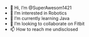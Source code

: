 - 👋 Hi, I’m @SuperAwesom1421
- 👀 I’m interested in Robotics
- 🌱 I’m currently learning Java
- 💞️ I’m looking to collaborate on Fitbit
- 📫 How to reach me undisclosed

<!---
SuperAwesom1421/SuperAwesom1421 is a ✨ special ✨ repository because its `README.md` (this file) appears on your GitHub profile.
You can click the Preview link to take a look at your changes.
--->
